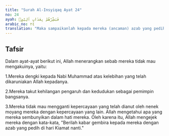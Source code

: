 ```yaml
---
title: "Surah Al-Insyiqaq Ayat 24"
no: 24
ayah: فَبَشِّرْهُمْ بِعَذَابٍ اَلِيْمٍۙ 
arabic_no: ٢٤
translation: "Maka sampaikanlah kepada mereka (ancaman) azab yang pedih,"
---
```


## Tafsir

Dalam ayat-ayat berikut ini, Allah menerangkan sebab mereka tidak mau mengakuinya, yaitu:

1.Mereka dengki kepada Nabi Muhammad atas kelebihan yang telah dikaruniakan Allah kepadanya.

2.Mereka takut kehilangan pengaruh dan kedudukan sebagai pemimpin bangsanya.

3.Mereka tidak mau mengganti kepercayaan yang telah dianut oleh nenek moyang mereka dengan kepercayaan yang lain. Allah mengetahui apa yang mereka sembunyikan dalam hati mereka. Oleh karena itu, Allah mengejek mereka dengan kata-kata, "Berilah kabar gembira kepada mereka dengan azab yang pedih di hari Kiamat nanti."